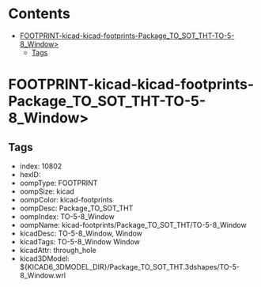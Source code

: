 



Contents
========

* [FOOTPRINT-kicad-kicad-footprints-Package_TO_SOT_THT-TO-5-8_Window>](#footprint-kicad-kicad-footprints-package_to_sot_tht-to-5-8_window)
	* [Tags](#tags)

# FOOTPRINT-kicad-kicad-footprints-Package_TO_SOT_THT-TO-5-8_Window>

## Tags

- index: 10802
- hexID: 
- oompType: FOOTPRINT
- oompSize: kicad
- oompColor: kicad-footprints
- oompDesc: Package_TO_SOT_THT
- oompIndex: TO-5-8_Window
- oompName: kicad-footprints/Package_TO_SOT_THT/TO-5-8_Window
- kicadDesc: TO-5-8_Window, Window
- kicadTags: TO-5-8_Window Window
- kicadAttr: through_hole
- kicad3DModel: ${KICAD6_3DMODEL_DIR}/Package_TO_SOT_THT.3dshapes/TO-5-8_Window.wrl
